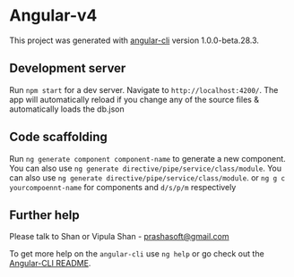 # Angular-v4

This project was generated with [angular-cli](https://github.com/angular/angular-cli) version 1.0.0-beta.28.3.

## Development server
Run `npm start` for a dev server. Navigate to `http://localhost:4200/`. The app will automatically reload if you change any of the source files & automatically loads the db.json 

## Code scaffolding

Run `ng generate component component-name` to generate a new component. You can also use `ng generate directive/pipe/service/class/module`.
You can also use `ng generate directive/pipe/service/class/module`. or `ng g c yourcompoennt-name` for components and `d/s/p/m` respectively 

## Further help

Please talk to Shan or Vipula
Shan - <prashasoft@gmail.com>

To get more help on the `angular-cli` use `ng help` or go check out the [Angular-CLI README](https://github.com/angular/angular-cli/blob/master/README.md).
